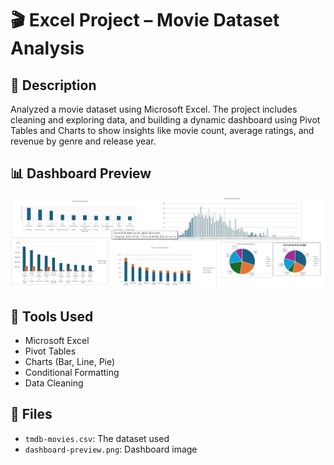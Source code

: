 # 🎬 Excel Project – Movie Dataset Analysis

## 📌 Description
Analyzed a movie dataset using Microsoft Excel. The project includes cleaning and exploring data, and building a dynamic dashboard using Pivot Tables and Charts to show insights like movie count, average ratings, and revenue by genre and release year.

## 📊 Dashboard Preview

![Dashboard Screenshot](Dashboard_Excel-Project1.png)


## 🧰 Tools Used
- Microsoft Excel
- Pivot Tables
- Charts (Bar, Line, Pie)
- Conditional Formatting
- Data Cleaning

## 📁 Files
- `tmdb-movies.csv`: The dataset used
- `dashboard-preview.png`: Dashboard image
